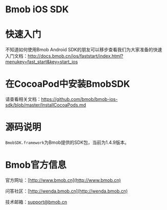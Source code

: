 Bmob iOS SDK
===========

# 快速入门

不知道如何使用Bmob Android SDK的朋友可以移步查看我们为大家准备的快速入门文档：http://docs.bmob.cn/ios/faststart/index.html?menukey=fast_start&key=start_ios


# 在CocoaPod中安装BmobSDK

请查看相关文档：https://github.com/bmob/bmob-ios-sdk/blob/master/InstallCocoaPods.md

# 源码说明

`BmobSDK.framework`为Bmob提供的SDK包，当前为1.4.9版本。

# Bmob官方信息

官方网址：[http://www.bmob.cn](http://www.bmob.cn)

问答社区：[http://wenda.bmob.cn](http://wenda.bmob.cn)

技术邮箱：support@bmob.cn